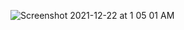 ![Screenshot 2021-12-22 at 1 05 01 AM](https://user-images.githubusercontent.com/38734037/146987579-8c2779be-05fe-472d-a441-f311fad226fc.png)
